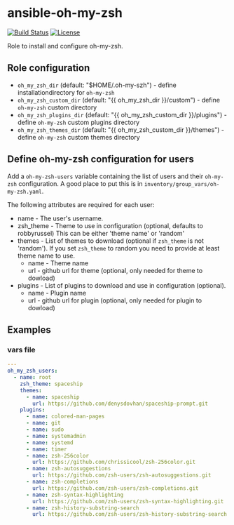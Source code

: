 # ansible-oh-my-zsh

[![Build Status](https://travis-ci.com/chubchubsancho/ansible-users.svg?branch=main)](https://travis-ci.com/chubchubsancho/ansible-oh-my-zsh)
[![License](https://img.shields.io/badge/license-MIT-blue.svg?logo=github&style=flat)](https://raw.githubusercontent.com/chubchubsancho/ansible-oh-my-zsh/master/LICENSE)

Role to install and configure oh-my-zsh.

## Role configuration

* `oh_my_zsh_dir` (default: "$HOME/.oh-my-szh") - define installationdirectory
   for `oh-my-zsh`
* `oh_my_zsh_custom_dir` (default: "{{ oh_my_zsh_dir }}/custom") - define
  `oh-my-zsh` custom directory
* `oh_my_zsh_plugins_dir` (default: "{{ oh_my_zsh_custom_dir }}/plugins") - define
  `oh-my-zsh` custom plugins directory
* `oh_my_zsh_themes_dir` (default: "{{ oh_my_zsh_custom_dir }}/themes") - define
  `oh-my-zsh` custom themes directory

## Define oh-my-zsh configuration for users

Add a `oh-my-zsh-users` variable containing the list of users and their `oh-my-zsh`
configuration. A good place to put this is in `inventory/group_vars/oh-my-zsh.yaml`.

The following attributes are required for each user:

* name - The user's username.
* zsh_theme - Theme to use in configuration (optional, defaults to robbyrussel)
  This can be either 'theme name' or 'random'
* themes - List of themes to download (optional if `zsh_theme` is not 'random').
  If you set `zsh_theme` to random you need to provide at least theme name to use.
  * name - Theme name
  * url - github url for theme (optional, only needed for theme to dowload)
* plugins - List of plugins to download and use in configuration (optional).
  * name - Plugin name
  * url - github url for plugin (optional, only needed for plugin to dowload)

## Examples

### vars file

```yaml
---
oh_my_zsh_users:
  - name: root
    zsh_theme: spaceship
    themes:
      - name: spaceship
        url: https://github.com/denysdovhan/spaceship-prompt.git
    plugins:
      - name: colored-man-pages
      - name: git
      - name: sudo
      - name: systemadmin
      - name: systemd
      - name: timer
      - name: zsh-256color
        url: https://github.com/chrissicool/zsh-256color.git
      - name: zsh-autosuggestions
        url: https://github.com/zsh-users/zsh-autosuggestions.git
      - name: zsh-completions
        url: https://github.com/zsh-users/zsh-completions.git
      - name: zsh-syntax-highlighting
        url: https://github.com/zsh-users/zsh-syntax-highlighting.git
      - name: zsh-history-substring-search
        url: https://github.com/zsh-users/zsh-history-substring-search.git

```
